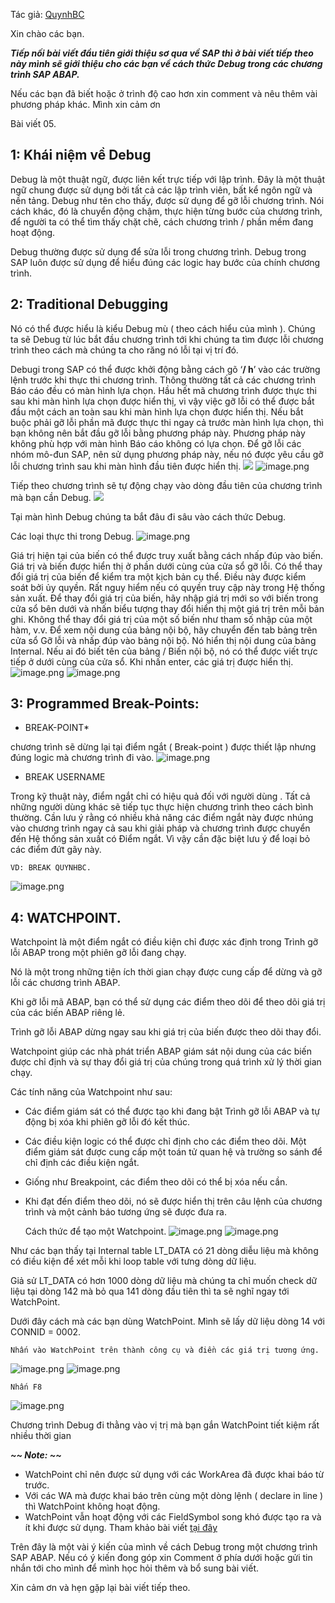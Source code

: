 Tác giả: [QuynhBC](https://www.facebook.com/bui.congquynh)

Xin chào các bạn. 

***Tiếp nối bài viết đầu tiên giới thiệu sơ qua về SAP thì ở bài viết tiếp theo này mình sẽ giới thiệu cho các bạn về cách thức Debug trong các chương trình SAP ABAP.***

Nếu các bạn đã biết hoặc ở trình độ cao hơn xin comment và nêu thêm vài phương pháp khác. Mình xin cảm ơn

Bài viết 05.

## **1: Khái niệm về Debug**

 Debug là một thuật ngữ, được liên kết trực tiếp với lập trình. Đây là một thuật ngữ chung được sử dụng bởi tất cả các lập trình viên, bất kể ngôn ngữ và nền tảng. Debug như tên cho thấy, được sử dụng để gỡ lỗi chương trình. Nói cách khác, đó là chuyển động chậm, thực hiện từng bước của chương trình, để người ta có thể tìm thấy chặt chẽ, cách chương trình / phần mềm đang hoạt động.
 
 Debug  thường được sử dụng để sửa lỗi trong chương trình.  Debug trong SAP luôn được sử dụng để hiểu đúng các logic hay bước của chính chương trình.
 
##  2: Traditional Debugging
 
 Nó có thể được hiểu là kiểu Debug mù ( theo cách hiểu của mình ). Chúng ta sẽ Debug từ lúc bắt đầu chương trình tới khi chúng ta tìm được lỗi chương trình theo cách mà chúng ta cho răng nó lỗi tại vị trí đó.
 
Debugi trong SAP có thể được khởi động bằng cách gõ ‘**/ h**’ vào các trường lệnh trước khi thực thi chương trình. Thông thường tất cả các chương trình Báo cáo đều có màn hình lựa chọn. Hầu hết mã chương trình được thực thi sau khi màn hình lựa chọn được hiển thị, vì vậy việc gỡ lỗi có thể được bắt đầu một cách an toàn sau khi màn hình lựa chọn được hiển thị. Nếu bắt buộc phải gỡ lỗi phần mã được thực thi ngay cả trước màn hình lựa chọn, thì bạn không nên bắt đầu gỡ lỗi bằng phương pháp này. Phương pháp này không phù hợp với màn hình Báo cáo không có lựa chọn. Để gỡ lỗi các nhóm mô-đun SAP, nên sử dụng phương pháp này, nếu nó được yêu cầu gỡ lỗi chương trình sau khi màn hình đầu tiên được hiển thị.
![](https://images.viblo.asia/2838678b-4ed0-4ae1-a578-fe15678b9c21.png)
![image.png](https://images.viblo.asia/242af1f6-8e64-4641-a2f0-2124cf0f508c.png)

Tiếp theo chương trình sẽ tự động chạy vào dòng đầu tiên của chương trình mà bạn cần Debug.
![](https://images.viblo.asia/4ccc1332-335b-4152-b983-3cc5ed898b7e.png)


Tại màn hình Debug chúng ta bắt đâu đi sâu vào cách thức Debug.

Các loại thực thi trong Debug.
![image.png](https://images.viblo.asia/4580742b-3526-4a9f-b40a-a3d5fba7ee13.png)

Giá trị hiện tại của biến có thể được truy xuất bằng cách nhấp đúp vào biến. Giá trị và biến được hiển thị ở phần dưới cùng của cửa sổ gỡ lỗi. Có thể thay đổi giá trị của biến để kiểm tra một kịch bản cụ thể. Điều này được kiểm soát bởi ủy quyền. Rất nguy hiểm nếu có quyền truy cập này trong Hệ thống sản xuất. Để thay đổi giá trị của biến, hãy nhập giá trị mới so với biến trong cửa sổ bên dưới và nhấn biểu tượng thay đổi hiển thị một giá trị trên mỗi bản ghi. Không thể thay đổi giá trị của một số biến như tham số nhập của một hàm, v.v. Để xem nội dung của bảng nội bộ, hãy chuyển đến tab bảng trên cửa sổ Gỡ lỗi và nhấp đúp vào bảng nội bộ. Nó hiển thị nội dung của bảng Internal. Nếu ai đó biết tên của bảng / Biến nội bộ, nó có thể được viết trực tiếp ở dưới cùng của cửa sổ. Khi nhấn enter, các giá trị được hiển thị.
![image.png](https://images.viblo.asia/b5b96234-5add-4c9a-a1a0-d94dd50dc40e.png)
![image.png](https://images.viblo.asia/9c31a0df-20c3-429b-b966-2d1d6e99cbd9.png)

## 3: Programmed Break-Points:

*  BREAK-POINT*

chương trình sẽ dừng lại tại điểm ngắt ( Break-point ) được thiết lập nhưng đúng logic mà chương trình đi vào.
![image.png](https://images.viblo.asia/beb8c785-136a-41c6-a164-fdc8d2ef8ad7.png)

* BREAK USERNAME


Trong kỹ thuật này, điểm ngắt chỉ có hiệu quả đối với người dùng <UNAME>. Tất cả những người dùng khác sẽ tiếp tục thực hiện chương trình theo cách bình thường. Cần lưu ý rằng có nhiều khả năng các điểm ngắt này được nhúng vào chương trình ngay cả sau khi giải pháp và chương trình được chuyển đến Hệ thống sản xuất có Điểm ngắt. Vì vậy cần đặc biệt lưu ý để loại bỏ các điểm đứt gãy này.
 
    VD: BREAK QUYNHBC.
![image.png](https://images.viblo.asia/ce25257e-fffd-496b-8631-c8f4c6b800e8.png)
    
## 4: WATCHPOINT.
Watchpoint  là một điểm ngắt có điều kiện chỉ được xác định trong Trình gỡ lỗi ABAP trong một phiên gỡ lỗi đang chạy. 
 
Nó là một trong những tiện ích thời gian chạy được cung cấp để dừng và gỡ lỗi các chương trình ABAP.  
    
Khi gỡ lỗi mã ABAP, bạn có thể sử dụng các điểm theo dõi để theo dõi giá trị của các biến ABAP riêng lẻ.  
    
Trình gỡ lỗi ABAP dừng ngay sau khi giá trị của biến được theo dõi thay đổi.  
    
Watchpoint  giúp các nhà phát triển ABAP giám sát nội dung của các biến được chỉ định và sự thay đổi giá trị của chúng trong quá trình xử lý thời gian chạy.
    
Các tính năng của Watchpoint như sau:

* Các điểm giám sát có thể được tạo khi đang bật Trình gỡ lỗi ABAP và tự động bị xóa khi phiên gỡ lỗi đó kết thúc.
* Các điều kiện logic có thể được chỉ định cho các điểm theo dõi. Một điểm giám sát được cung cấp một toán tử quan hệ và trường so sánh để chỉ định các điều kiện ngắt.
* Giống như Breakpoint, các điểm theo dõi có thể bị xóa nếu cần.
* Khi đạt đến điểm theo dõi, nó sẽ được hiển thị trên câu lệnh của chương trình và một cảnh báo tương ứng sẽ được đưa ra.
    
  Cách thức để tạo một Watchpoint.
![image.png](https://images.viblo.asia/1e15ebc6-7bf3-4db1-9033-2ed0a158fbbd.png)
  ![image.png](https://images.viblo.asia/fa65b94a-4666-4e95-9706-2cd6667b6d23.png)
    
 Như các bạn thấy tại Internal table LT_DATA có 21 dòng diễu liệu mà không có điều kiện để xét mỗi khi loop table với tưng dòng dữ liệu.
    
 Giả sử LT_DATA có hơn 1000 dòng dữ liệu mà chúng ta chỉ muốn check dữ liệu tại dòng 142 mà bỏ qua 141 dòng đầu tiên thì ta sẽ nghĩ ngay tới WatchPoint. 
    
 Dưới đây cách mà các bạn dùng WatchPoint. Mình sẽ lấy dữ liệu dòng 14 với CONNID = 0002.
  
    Nhấn vào WatchPoint trên thành công cụ và điền các giá trị tương ứng.
 ![image.png](https://images.viblo.asia/4f5d4647-7bdc-4166-a481-a439d877ca10.png)
  ![image.png](https://images.viblo.asia/6d89de5f-500a-4571-8d75-5b3e2f3fbeac.png)
    
    Nhấn F8 
    
 ![image.png](https://images.viblo.asia/38c2e2d0-9b69-4c12-8b2b-6d62103f1b79.png)
    
 Chương trình Debug đi thằng vào vị trị mà bạn gắn WatchPoint tiết kiệm rất nhiều thời gian 
    
***~~  Note: ~~***
    
    
*  WatchPoint chỉ nên được sử dụng với các WorkArea đã được khai báo từ trước.     
* Với các WA mà được khai báo trên cùng một dòng lệnh ( declare in line ) thì WatchPoint không hoạt động.
*  WatchPoint vẫn hoạt động với các FieldSymbol song khó được tạo ra và ít khi được sử dụng. Tham khảo bài viết [tại đây](https://blogs.sap.com/2013/03/08/how-to-create-a-watchpoint-for-a-field-symbol-in-the-abap-debugger/)
    
    
 Trên đây là một vài ý kiến của mình về cách Debug trong một chương trình SAP ABAP. Nếu có ý kiến đong góp xin Comment ở phía dưới hoặc gửi tin nhắn tới cho mình để mình học hỏi thêm và bổ sung bài viết. 
    
  
  Xin cảm ơn và hẹn gặp lại bài viết tiếp theo.